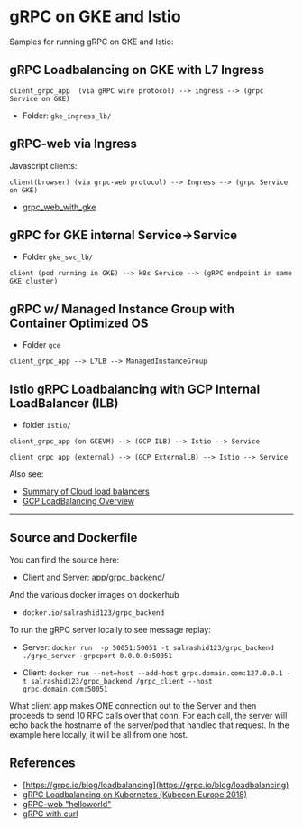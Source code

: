 
# gRPC on GKE and Istio


Samples for running gRPC on GKE and Istio:


## gRPC Loadbalancing on GKE with L7 Ingress

`client_grpc_app  (via gRPC wire protocol) --> ingress --> (grpc Service on GKE)`

- Folder: `gke_ingress_lb/`

## gRPC-web via Ingress

 Javascript clients:  
     
`client(browser) (via grpc-web protocol) --> Ingress --> (grpc Service on GKE)`

 - [grpc_web_with_gke](https://github.com/salrashid123/grpc_web_with_gke)

## gRPC for GKE internal Service->Service

- Folder `gke_svc_lb/`
      
`client (pod running in GKE) --> k8s Service --> (gRPC endpoint in same GKE cluster)`


## gRPC w/ Managed Instance Group with Container Optimized OS

- Folder `gce`

`client_grpc_app --> L7LB --> ManagedInstanceGroup`


## Istio gRPC Loadbalancing with GCP Internal LoadBalancer (ILB)

- folder `istio/`

`client_grpc_app (on GCEVM) --> (GCP ILB) --> Istio --> Service`

`client_grpc_app (external) --> (GCP ExternalLB) --> Istio --> Service`

Also see:
- [Summary of Cloud load balancers](https://cloud.google.com/load-balancing/docs/choosing-load-balancer#summary_of_cloud_load_balancers)
- [GCP LoadBalancing Overview](https://cloud.google.com/load-balancing/docs/load-balancing-overview#internal_tcpudp_load_balancing)

---

## Source and Dockerfile

You can find the source here:

- Client and Server: [app/grpc_backend/](app/grpc_backend)

And the various docker images on dockerhub


- `docker.io/salrashid123/grpc_backend`


To run the gRPC server locally to see message replay:

- Server:
    `docker run  -p 50051:50051 -t salrashid123/grpc_backend ./grpc_server -grpcport 0.0.0.0:50051`

- Client:
    `docker run --net=host --add-host grpc.domain.com:127.0.0.1 -t salrashid123/grpc_backend /grpc_client --host grpc.domain.com:50051`  

What client app makes ONE connection out to the Server and then proceeds to send 10 RPC calls over that conn.  For each call, the server
will echo back the hostname of the server/pod that handled that request.  In the example here locally, it will be all from one host.

## References

 - [https://grpc.io/blog/loadbalancing](https://grpc.io/blog/loadbalancing)
 - [gRPC Loadbalancing on Kubernetes (Kubecon Europe 2018)](https://www.youtube.com/watch?v=F2znfxn_5Hg)
 - [gRPC-web "helloworld"](https://github.com/salrashid123/gcegrpc/tree/master/grpc-web)
 - [gRPC with curl](https://github.com/salrashid123/grpc_curl)
